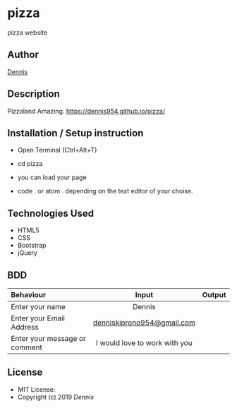 # pizza
pizza website


## Author

[Dennis]()

## Description
Pizzaland Amazing. https://dennis954.github.io/pizza/

## Installation / Setup instruction
* Open Terminal {Ctrl+Alt+T}
* cd pizza
* you can load your page

* code . or atom . depending on the text editor of your choise.

## Technologies Used

* HTML5
* CSS
* Bootstrap
* jQuery

## BDD
| Behaviour      | Input        | Output       |
| :------------- | :----------: | -----------: |
|  Enter your name  |  Dennis |     |
| Enter your Email Address  |  denniskiprono954@gmail.com|   |
| Enter your message or comment   |  I would love to work with you     |     |

## License
* MIT License:
* Copyright (c) 2019 *Dennis*